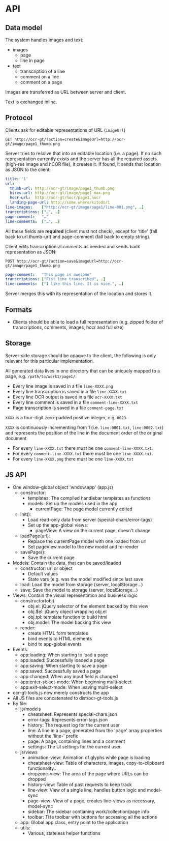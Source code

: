 # API

Data model
----------

The system handles images and text:

* images
  * page
  * line in page
* text
  * transcription of a line
  * comment on a line
  * comment on a page

Images are transferred as URL between server and client.

Text is exchanged inline.

Protocol
--------

Clients ask for editable representations of URL (`imageUrl`)

`GET http://ocr-gt/?action=create&imageUrl=http://ocr-gt/image/page1_thumb.png`

Server tries to resolve that into an editable location (i.e. a page). If no
such representation currently exists and the server has all the required assets
(high-res image and hCOR file), it creates it. If found, it sends that location
as JSON to the client:

```yaml
title: '1'
url:
  thumb-url: http://ocr-gt/image/page1_thumb.png
  hires-url: http://ocr-gt/image/page1_max.png
  hocr-url:  http://ocr-gt/hocr/page1.hocr
  landing-page-url: http://some.where/kitodo/1
line-images:    ["http://ocr-gt/image/page1/line-001.png", …]
transcriptions: ["…", …]
page-comment:   "…"
line-comments:  ["…", …]
```

All these fields are **required** (client must not check), except for 'title'
(fall back to url.thumb-url) and page-comment (fall back to empty string).

Client edits transcriptions/comments as needed and sends back representation as JSON:

```
POST http://ocr-gt/?action=save&imageUrl=http://ocr-gt/image/page1_thumb.png
```

```yaml
page-comment:   "This page is awesome"
transcriptions: ["Fist line transcribed", …]
line-comments:  ["I like this line. It is nice.", …]
```

Server merges this with its representation of the location and stores it.

Formats
-------

* Clients should be able to load a full representation (e.g. zipped folder of
  transcriptions, comments, images, hocr and full size)

Storage
-------

Server-side storage should be opaque to the client, the following is only
relevant for this particular implementation.

All generated data lives in one directory that can be uniquely mapped to a
page, e.g.  `/path/to/work1/page1/`.

* Every line image is saved in a file `line-XXXX.png`
* Every line transcription is saved in a file `line-XXXX.txt`
* Every line OCR output is saved in a file `ocr-XXXX.txt`
* Every line comment is saved in a file `comment-line-XXXX.txt`
* Page transcription is saved in a file `comment-page.txt`

`XXXX` is a four-digit zero-padded positive integer, e.g. `0023`.

`XXXX` is continuously incrementing from 1 (i.e. `line-0001.txt`,
`line-0002.txt`) and represents the position of the line in the document order
of the original document

* For every `line-XXXX.txt` there must be one `comment-line-XXXX.txt`.
* For every `comment-line-XXXX.txt` there must be one `line-XXXX.txt`.
* For every `line-XXXX.png` there must be one `line-XXXX.txt`

JS API
------

* One window-global object 'wndow.app' (app.js)
	* constructor:
		* templates: The compiled handlebar templates as functions
		* models: Set up the models used in the app
			* currentPage: The page model currently edited
	* init():
		* Load read-only data from server (special-chars/error-tags)
		* Set up the app-global views:
			* pageView: A view on the current page, doesn't change
	* loadPage(url):
		* Replace the currentPage model with one loaded from url
		* Set pageView.model to the new model and re-render
	* savePage():
		* Save the current page
* Models: Contain the data, that can be saved/loaded
	* constructor: url or object
		* Default values
		* State vars (e.g. was the model modified since last save
	* load: Load the model from storage (server, localStorage...)
	* save: Save the model to storage (server, localStorage...)
* Views: Contain the visual representation and business logic
	* constructor(obj)
		* obj.el: jQuery selector of the element backed by this view
		* obj.$el: jQuery object wrapping obj.el
		* obj.tpl: template function to build html
		* obj.model: The model backing this view
	* render:
		* create HTML form templates
		* bind events to HTML elements
		* bind to app-global events
* Events:
	* app:loading: When starting to load a page
	* app:loaded: Successfully loaded a page
	* app:saving: When starting to save a page
	* app:saved: Successfully saved a page
	* app:changed: When any input field is changed
	* app:enter-select-mode: When beginning multi-select
	* app:exit-select-mode: When leaving multi-select
* ocr-gt-tools.js now merely constructs the app
* All JS files are concatenated to dist/ocr-gt-tools.js
* By file:
  * js/models
    * cheatsheet: Represents special-chars.json
    * error-tags: Represents error-tags.json
    * history: The request log for the current user
    * line: A line in a page, generated from the 'page' array properties
      without the 'line-' prefix
    * page: A page, containing lines and a comment
    * settings: The UI settings for the current user
  * js/views
    * animation-view: Animation of glyphs while page is loading
    * cheatsheet-view: Table of characters, images, copy-to-clipboard functionality..
    * dropzone-view: The area of the page where URLs can be dropped
    * history-view: Table of past requests to keep track
    * line-view: View of a single line, handles button logic and model-sync
    * page-view: View of a page, creates line-views as necessary, model-sync
    * sidebar: The sidebar contianing work/collection/page info
    * toolbar: THe toolbar with buttons for accessing all the actions
  * app: Global app class, entry point to the application
  * utils:
    * Various, stateless helper functions
